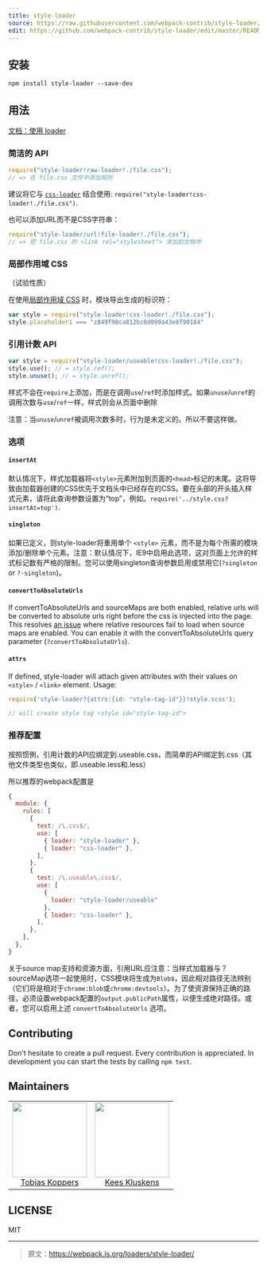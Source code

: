 ```yaml
---
title: style-loader
source: https://raw.githubusercontent.com/webpack-contrib/style-loader/master/README.md
edit: https://github.com/webpack-contrib/style-loader/edit/master/README.md
---
```

## 安装

```
npm install style-loader --save-dev
```

## 用法

[文档：使用 loader](http://webpack.github.io/docs/using-loaders.html)

### 简洁的 API
``` javascript
require("style-loader!raw-loader!./file.css");
// => 在 file.css 文件中添加规则
```

建议将它与 [`css-loader`](https://github.com/webpack/css-loader) 结合使用: `require("style-loader!css-loader!./file.css")`.

也可以添加URL而不是CSS字符串：
``` javascript
require("style-loader/url!file-loader!./file.css");
// => 把 file.css 的 <link rel="stylesheet"> 添加到文档中
```

### 局部作用域 CSS

（试验性质）

在使用[局部作用域 CSS](https://github.com/webpack/css-loader#css-scope) 时，模块导出生成的标识符：

``` javascript
var style = require("style-loader!css-loader!./file.css");
style.placeholder1 === "z849f98ca812bc0d099a43e0f90184"
```

### 引用计数 API
``` javascript
var style = require("style-loader/useable!css-loader!./file.css");
style.use(); // = style.ref();
style.unuse(); // = style.unref();
```

样式不会在`require`上添加，而是在调用`use`/`ref`时添加样式。如果`unuse`/`unref`的调用次数与`use`/`ref`一样，样式则会从页面中删除

注意：当`unuse`/`unref`被调用次数多时，行为是未定义的。所以不要这样做。

### 选项

#### `insertAt`

默认情况下，样式加载器将`<style>`元素附加到页面的`<head>`标记的末尾。这将导致由加载器创建的CSS优先于文档头中已经存在的CSS。要在头部的开头插入样式元素，请将此查询参数设置为“top”，例如。`require('../style.css?insertAt=top')`.

#### `singleton`

如果已定义，则style-loader将重用单个 `<style>` 元素，而不是为每个所需的模块添加/删除单个元素。注意：默认情况下，IE9中启用此选项，这对页面上允许的样式标记数有严格的限制。您可以使用singleton查询参数启用或禁用它(`?singleton` or `?-singleton`)。

#### `convertToAbsoluteUrls`

If convertToAbsoluteUrls and sourceMaps are both enabled, relative urls will be converted to absolute urls right before the css is injected into the page. This resolves [an issue](https://github.com/webpack/style-loader/pull/96) where relative resources fail to load when source maps are enabled.  You can enable it with the convertToAbsoluteUrls query parameter (`?convertToAbsoluteUrls`).

#### `attrs`

If defined, style-loader will attach given attributes with their values on `<style>` / `<link>` element.
Usage:
```javascript
require('style-loader?{attrs:{id: "style-tag-id"}}!style.scss');

// will create style tag <style id="style-tag-id">
```

### 推荐配置

按照惯例，引用计数的API应绑定到.useable.css，而简单的API绑定到.css（其他文件类型也类似，即.useable.less和.less）

所以推荐的webpack配置是
``` javascript
{
  module: {
    rules: [
      {
        test: /\.css$/,
        use: [
          { loader: "style-loader" },
          { loader: "css-loader" },
        ],
      },
      {
        test: /\.useable\.css$/,
        use: [
          {
            loader: "style-loader/useable"
          },
          { loader: "css-loader" },
        ],
      },
    ],
  },
}
```

关于source map支持和资源方面，引用URL应注意：当样式加载器与？sourceMap选项一起使用时，CSS模块将生成为`Blob`s，因此相对路径无法辨别（它们将是相对于`chrome:blob`或`chrome:devtools`）。为了使资源保持正确的路径，必须设置webpack配置的`output.publicPath`属性，以便生成绝对路径。或者，您可以启用上述 `convertToAbsoluteUrls` 选项。

## Contributing

Don't hesitate to create a pull request. Every contribution is appreciated. In development you can start the tests by calling `npm test`.

## Maintainers

<table>
  <tbody>
    <tr>
      <td align="center">
        <img width="150 height="150"
        src="https://avatars.githubusercontent.com/sokra?v=3">
        <br />
        <a href="https://github.com/">Tobias Koppers</a>
      </td>
      <td align="center">
        <img width="150 height="150"
        src="https://avatars.githubusercontent.com/SpaceK33z?v=3">
        <br />
        <a href="https://github.com/">Kees Kluskens</a>
      </td>
    <tr>
  <tbody>
</table>


## LICENSE

MIT

[npm]: https://img.shields.io/npm/v/style-loader.svg
[npm-url]: https://npmjs.com/package/style-loader

[node]: https://img.shields.io/node/v/style-loader.svg
[node-url]: https://nodejs.org

[deps]: https://david-dm.org/webpack/style-loader.svg
[deps-url]: https://david-dm.org/webpack/file-loader

[chat]: https://badges.gitter.im/webpack/webpack.svg
[chat-url]: https://gitter.im/webpack/webpack

***

> 原文：https://webpack.js.org/loaders/style-loader/